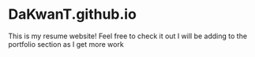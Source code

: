 # DaKwanT.github.io

This is my resume website! Feel free to check it out I will be adding to the portfolio section as I get more work
